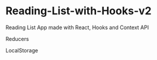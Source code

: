 # Reading-List-with-Hooks-v2
Reading List App made with React, Hooks and Context API

Reducers

LocalStorage
